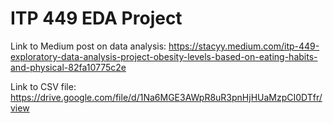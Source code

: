# ITP 449 EDA Project
Link to Medium post on data analysis: https://stacyy.medium.com/itp-449-exploratory-data-analysis-project-obesity-levels-based-on-eating-habits-and-physical-82fa10775c2e

Link to CSV file: https://drive.google.com/file/d/1Na6MGE3AWpR8uR3pnHjHUaMzpCI0DTfr/view
